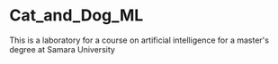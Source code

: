 # Cat_and_Dog_ML

This is a laboratory for a course on artificial intelligence for a master's degree at Samara University
